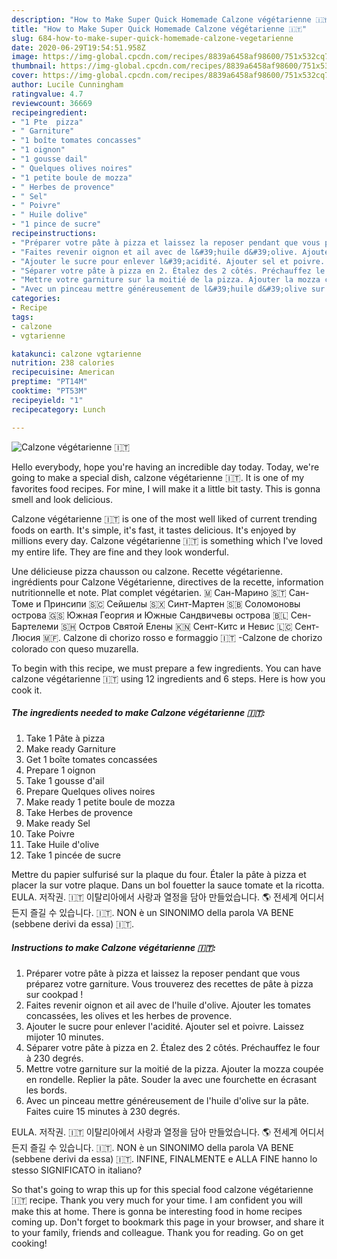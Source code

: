 ```yaml
---
description: "How to Make Super Quick Homemade Calzone végétarienne 🇮🇹"
title: "How to Make Super Quick Homemade Calzone végétarienne 🇮🇹"
slug: 684-how-to-make-super-quick-homemade-calzone-vegetarienne
date: 2020-06-29T19:54:51.958Z
image: https://img-global.cpcdn.com/recipes/8839a6458af98600/751x532cq70/calzone-vegetarienne-🇮🇹-photo-principale-de-la-recette.jpg
thumbnail: https://img-global.cpcdn.com/recipes/8839a6458af98600/751x532cq70/calzone-vegetarienne-🇮🇹-photo-principale-de-la-recette.jpg
cover: https://img-global.cpcdn.com/recipes/8839a6458af98600/751x532cq70/calzone-vegetarienne-🇮🇹-photo-principale-de-la-recette.jpg
author: Lucile Cunningham
ratingvalue: 4.7
reviewcount: 36669
recipeingredient:
- "1 Pte  pizza"
- " Garniture"
- "1 boîte tomates concasses"
- "1 oignon"
- "1 gousse dail"
- " Quelques olives noires"
- "1 petite boule de mozza"
- " Herbes de provence"
- " Sel"
- " Poivre"
- " Huile dolive"
- "1 pince de sucre"
recipeinstructions:
- "Préparer votre pâte à pizza et laissez la reposer pendant que vous préparez votre garniture. Vous trouverez des recettes de pâte à pizza sur cookpad !"
- "Faites revenir oignon et ail avec de l&#39;huile d&#39;olive. Ajouter les tomates concassées, les olives et les herbes de provence."
- "Ajouter le sucre pour enlever l&#39;acidité. Ajouter sel et poivre. Laissez mijoter 10 minutes."
- "Séparer votre pâte à pizza en 2. Étalez des 2 côtés. Préchauffez le four à 230 degrés."
- "Mettre votre garniture sur la moitié de la pizza. Ajouter la mozza coupée en rondelle. Replier la pâte. Souder la avec une fourchette en écrasant les bords."
- "Avec un pinceau mettre généreusement de l&#39;huile d&#39;olive sur la pâte. Faites cuire 15 minutes à 230 degrés."
categories:
- Recipe
tags:
- calzone
- vgtarienne

katakunci: calzone vgtarienne 
nutrition: 238 calories
recipecuisine: American
preptime: "PT14M"
cooktime: "PT53M"
recipeyield: "1"
recipecategory: Lunch

---
```



![Calzone végétarienne 🇮🇹](https://img-global.cpcdn.com/recipes/8839a6458af98600/751x532cq70/calzone-vegetarienne-🇮🇹-photo-principale-de-la-recette.jpg)

Hello everybody, hope you're having an incredible day today. Today, we're going to make a special dish, calzone végétarienne 🇮🇹. It is one of my favorites food recipes. For mine, I will make it a little bit tasty. This is gonna smell and look delicious.

Calzone végétarienne 🇮🇹 is one of the most well liked of current trending foods on earth. It's simple, it's fast, it tastes delicious. It's enjoyed by millions every day. Calzone végétarienne 🇮🇹 is something which I've loved my entire life. They are fine and they look wonderful.

Une délicieuse pizza chausson ou calzone. Recette végétarienne. ingrédients pour Calzone Végétarienne, directives de la recette, information nutritionnelle et note. Plat complet végétarien. 🇲 Сан-Марино 🇸🇹 Сан-Томе и Принсипи 🇸🇨 Сейшелы 🇸🇽 Синт-Мартен 🇸🇧 Соломоновы острова 🇬🇸 Южная Георгия и Южные Сандвичевы острова 🇧🇱 Сен-Бартелеми 🇸🇭 Остров Святой Елены 🇰🇳 Сент-Китс и Невис 🇱🇨 Сент-Люсия 🇲🇫. Calzone di chorizo rosso e formaggio 🇮🇹 -Calzone de chorizo colorado con queso muzarella.


To begin with this recipe, we must prepare a few ingredients. You can have calzone végétarienne 🇮🇹 using 12 ingredients and 6 steps. Here is how you cook it.

<!--inarticleads1-->

##### The ingredients needed to make Calzone végétarienne 🇮🇹:

1. Take 1 Pâte à pizza
1. Make ready  Garniture
1. Get 1 boîte tomates concassées
1. Prepare 1 oignon
1. Take 1 gousse d&#39;ail
1. Prepare  Quelques olives noires
1. Make ready 1 petite boule de mozza
1. Take  Herbes de provence
1. Make ready  Sel
1. Take  Poivre
1. Take  Huile d&#39;olive
1. Take 1 pincée de sucre


Mettre du papier sulfurisé sur la plaque du four. Étaler la pâte à pizza et placer la sur votre plaque. Dans un bol fouetter la sauce tomate et la ricotta. EULA. 저작권. 🇮🇹 이탈리아에서 사랑과 열정을 담아 만들었습니다. 🌎 전세계 어디서든지 즐길 수 있습니다. 🇮🇹. NON è un SINONIMO della parola VA BENE (sebbene derivi da essa) 🇮🇹. 

<!--inarticleads2-->

##### Instructions to make Calzone végétarienne 🇮🇹:

1. Préparer votre pâte à pizza et laissez la reposer pendant que vous préparez votre garniture. Vous trouverez des recettes de pâte à pizza sur cookpad !
1. Faites revenir oignon et ail avec de l&#39;huile d&#39;olive. Ajouter les tomates concassées, les olives et les herbes de provence.
1. Ajouter le sucre pour enlever l&#39;acidité. Ajouter sel et poivre. Laissez mijoter 10 minutes.
1. Séparer votre pâte à pizza en 2. Étalez des 2 côtés. Préchauffez le four à 230 degrés.
1. Mettre votre garniture sur la moitié de la pizza. Ajouter la mozza coupée en rondelle. Replier la pâte. Souder la avec une fourchette en écrasant les bords.
1. Avec un pinceau mettre généreusement de l&#39;huile d&#39;olive sur la pâte. Faites cuire 15 minutes à 230 degrés.


EULA. 저작권. 🇮🇹 이탈리아에서 사랑과 열정을 담아 만들었습니다. 🌎 전세계 어디서든지 즐길 수 있습니다. 🇮🇹. NON è un SINONIMO della parola VA BENE (sebbene derivi da essa) 🇮🇹. INFINE, FINALMENTE e ALLA FINE hanno lo stesso SIGNIFICATO in italiano? 

So that's going to wrap this up for this special food calzone végétarienne 🇮🇹 recipe. Thank you very much for your time. I am confident you will make this at home. There is gonna be interesting food in home recipes coming up. Don't forget to bookmark this page in your browser, and share it to your family, friends and colleague. Thank you for reading. Go on get cooking!
